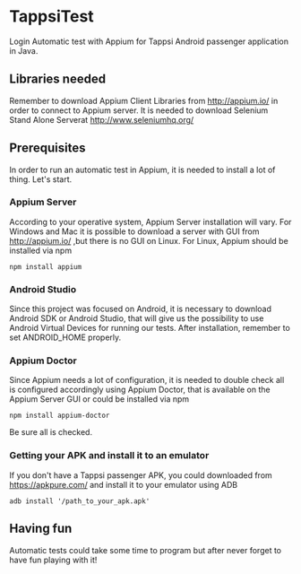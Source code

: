 # TappsiTest

Login Automatic test with Appium for Tappsi Android passenger application in Java.

## Libraries needed

Remember to download Appium Client Libraries from http://appium.io/ in order to connect to Appium server. It is needed to 
download Selenium Stand Alone Serverat http://www.seleniumhq.org/

## Prerequisites

In order to run an automatic test in Appium, it is needed to install a lot of thing. Let's start.

### Appium Server

According to your operative system, Appium Server installation will vary. For Windows and Mac it is possible to download a
server with GUI from http://appium.io/ ,but there is no GUI on Linux. For Linux, Appium should be installed via npm
```
npm install appium
```

### Android Studio

Since this project was focused on Android, it is necessary to download Android SDK or Android Studio, that will give us the
possibility to use Android Virtual Devices for running our tests. After installation, remember to set ANDROID_HOME properly.

### Appium Doctor

Since Appium needs a lot of configuration, it is needed to double check all is configured accordingly using Appium Doctor,
that is available on the Appium Server GUI or could be installed via npm
```
npm install appium-doctor
```
Be sure all is checked.

### Getting your APK and install it to an emulator

If you don't have a Tappsi passenger APK, you could downloaded from https://apkpure.com/ and install it to your emulator
using ADB
```
adb install '/path_to_your_apk.apk'
```
## Having fun

Automatic tests could take some time to program but after never forget to have fun playing with it!
